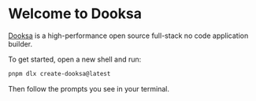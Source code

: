 # Welcome to Dooksa

[Dooksa](https://github.com/dooksajs/dooksa) is a high-performance open source full-stack no code application builder.

To get started, open a new shell and run:

```sh
pnpm dlx create-dooksa@latest
```

Then follow the prompts you see in your terminal.
